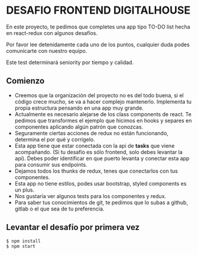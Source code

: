# DESAFIO FRONTEND DIGITALHOUSE

En este proyecto, te pedimos que completes una app tipo TO-DO list hecha en react-redux con algunos desafíos.

Por favor lee detenidamente cada uno de los puntos, cualquier duda podes comunicarte con nuestro equipo.

Este test determinará seniority por tiempo y calidad.

## Comienzo

* Creemos que la organización del proyecto no es del todo buena, si el código crece mucho, se va a hacer complejo mantenerlo. Implementa tu propia estructura pensando en una app muy grande.
* Actualmente es necesario alejarse de los class components de react. Te pedimos que transformes el ejemplo que hicimos en hooks y separes en componentes aplicando algún patrón que conozcas.
* Seguramente ciertas acciones de redux no están funcionando, determina el por qué y corrígelo.
* Esta app tiene que estar conectada con la api de **tasks** que viene acompañando. (Si tu desafío es sólo frontend, solo debes levantar la api). Debes poder identificar en que puerto levanta y conectar esta app para consumir sus endpoints.
* Dejamos todos los thunks de redux, tenes que conectarlos con tus componentes.
* Esta app no tiene estilos, podes usar bootstrap, styled components es un plus.
* Nos gustaría ver algunos tests para los componentes y redux.
* Para saber tus conocimientos de git, te pedimos que lo subas a github, gitlab o el que sea de tu preferencia.

## Levantar el desafío por primera vez

```ssh
$ npm install
$ npm start
```